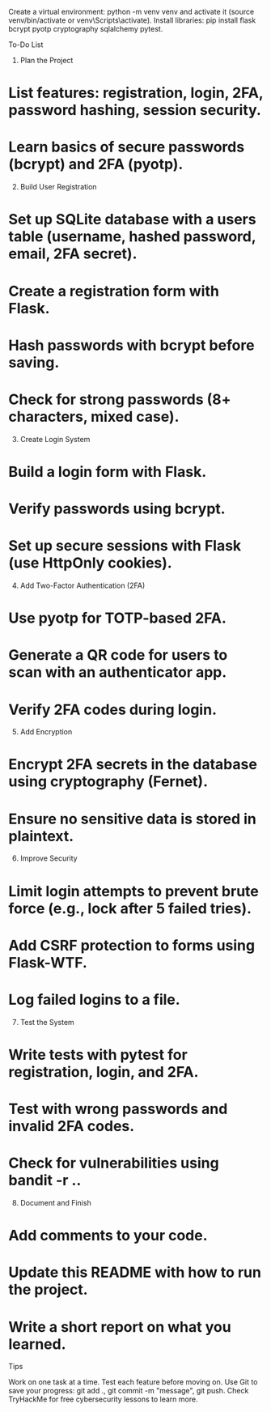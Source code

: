 Create a virtual environment: python -m venv venv and activate it (source venv/bin/activate or venv\Scripts\activate).
Install libraries: pip install flask bcrypt pyotp cryptography sqlalchemy pytest.

To-Do List
1. Plan the Project

 # List features: registration, login, 2FA, password hashing, session security.
 # Learn basics of secure passwords (bcrypt) and 2FA (pyotp).

2. Build User Registration

 # Set up SQLite database with a users table (username, hashed password, email, 2FA secret).
 # Create a registration form with Flask.
 # Hash passwords with bcrypt before saving.
 # Check for strong passwords (8+ characters, mixed case).

3. Create Login System

 # Build a login form with Flask.
 # Verify passwords using bcrypt.
 # Set up secure sessions with Flask (use HttpOnly cookies).

4. Add Two-Factor Authentication (2FA)

 # Use pyotp for TOTP-based 2FA.
 # Generate a QR code for users to scan with an authenticator app.
 # Verify 2FA codes during login.

5. Add Encryption

 # Encrypt 2FA secrets in the database using cryptography (Fernet).
 # Ensure no sensitive data is stored in plaintext.

6. Improve Security

 # Limit login attempts to prevent brute force (e.g., lock after 5 failed tries).
 # Add CSRF protection to forms using Flask-WTF.
 # Log failed logins to a file.

7. Test the System

 # Write tests with pytest for registration, login, and 2FA.
 # Test with wrong passwords and invalid 2FA codes.
 # Check for vulnerabilities using bandit -r ..

8. Document and Finish

 # Add comments to your code.
 # Update this README with how to run the project.
 # Write a short report on what you learned.

Tips

Work on one task at a time.
Test each feature before moving on.
Use Git to save your progress: git add ., git commit -m "message", git push.
Check TryHackMe for free cybersecurity lessons to learn more.


